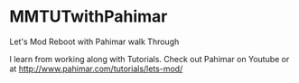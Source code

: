 MMTUTwithPahimar
================

Let's Mod Reboot with Pahimar walk Through


I learn from working along with Tutorials.  Check out Pahimar on Youtube or at http://www.pahimar.com/tutorials/lets-mod/
